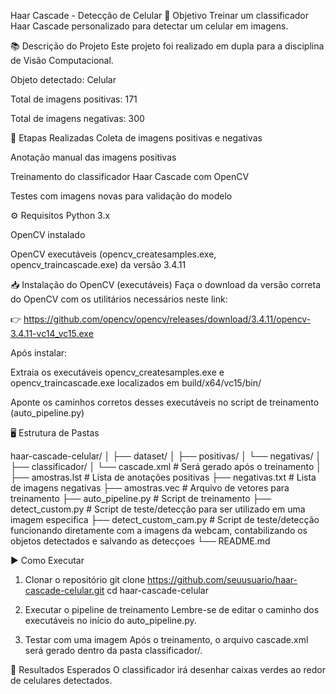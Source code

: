 Haar Cascade - Detecção de Celular
🎯 Objetivo
Treinar um classificador Haar Cascade personalizado para detectar um celular em imagens.

📚 Descrição do Projeto
Este projeto foi realizado em dupla para a disciplina de Visão Computacional.

Objeto detectado: Celular

Total de imagens positivas: 171

Total de imagens negativas: 300

🧪 Etapas Realizadas
Coleta de imagens positivas e negativas

Anotação manual das imagens positivas

Treinamento do classificador Haar Cascade com OpenCV

Testes com imagens novas para validação do modelo

⚙ Requisitos
Python 3.x

OpenCV instalado

OpenCV executáveis (opencv_createsamples.exe, opencv_traincascade.exe) da versão 3.4.11

📥 Instalação do OpenCV (executáveis)
Faça o download da versão correta do OpenCV com os utilitários necessários neste link:

👉 https://github.com/opencv/opencv/releases/download/3.4.11/opencv-3.4.11-vc14_vc15.exe

Após instalar:

Extraia os executáveis opencv_createsamples.exe e opencv_traincascade.exe localizados em build/x64/vc15/bin/

Aponte os caminhos corretos desses executáveis no script de treinamento (auto_pipeline.py)

🖥 Estrutura de Pastas

haar-cascade-celular/
│
├── dataset/
│   ├── positivas/
│   └── negativas/
│
├── classificador/
│   └── cascade.xml         # Será gerado após o treinamento
│
├── amostras.lst            # Lista de anotações positivas
├── negativas.txt           # Lista de imagens negativas
├── amostras.vec            # Arquivo de vetores para treinamento
├── auto_pipeline.py        # Script de treinamento
├── detect_custom.py        # Script de teste/detecção para ser utilizado em uma imagem especifica 
├── detect_custom_cam.py    # Script de teste/detecção funcionando diretamente com a imagens da webcam, contabilizando os objetos detectados e salvando as detecçoes
└── README.md

▶ Como Executar

1. Clonar o repositório
git clone https://github.com/seuusuario/haar-cascade-celular.git
cd haar-cascade-celular

3. Executar o pipeline de treinamento
Lembre-se de editar o caminho dos executáveis no início do auto_pipeline.py.

3. Testar com uma imagem
Após o treinamento, o arquivo cascade.xml será gerado dentro da pasta classificador/.

📸 Resultados Esperados
O classificador irá desenhar caixas verdes ao redor de celulares detectados.
